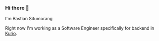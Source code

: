 ### Hi there 👋

I'm Bastian Situmorang

Right now I'm working as a Software Engineer specifically for backend in [Kurio](https://www.kurio.id).
